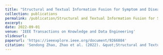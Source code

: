 ```yaml
---
title: "Structural and Textual Information Fusion for Symptom and Disease Representation Learning"
collection: publications
permalink: /publication/Structural and Textual Information Fusion for Symptom and Disease Representation Learning
excerpt: 
date: 2022-09-01
venue: 'IEEE Transactions on Knowledge and Data Engineering'
slidesurl: 
paperurl: 'https://ieeexplore.ieee.org/document/9266084'
citation: 'Sendong Zhao, Zhao et al. (2022). &quot;Structural and Textual Information Fusion for Symptom and Disease Representation Learning.&quot; <i>IEEE Transactions on Knowledge and Data Engineering</i>. 34(9).'
---
```

